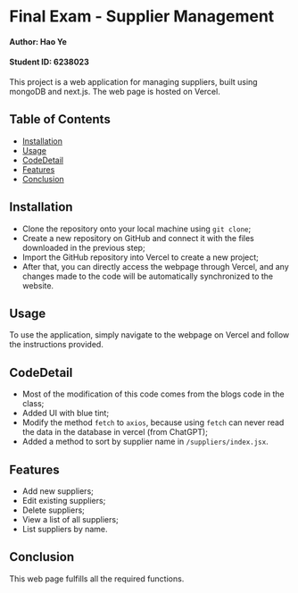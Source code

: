 # Final Exam - Supplier Management

#### Author: Hao Ye
#### Student ID: 6238023

This project is a web application for managing suppliers, built using mongoDB and next.js. The web page is hosted on Vercel.

## Table of Contents

- [Installation](#installation)
- [Usage](#usage)
- [CodeDetail](#codeDetail)
- [Features](#features)
- [Conclusion](#conclusion)


## Installation

- Clone the repository onto your local machine using `git clone`;
- Create a new repository on GitHub and connect it with the files downloaded in the previous step;
- Import the GitHub repository into Vercel to create a new project;
- After that, you can directly access the webpage through Vercel, and any changes made to the code will be automatically synchronized to the website.

## Usage

To use the application, simply navigate to the webpage on Vercel and follow the instructions provided.

## CodeDetail

- Most of the modification of this code comes from the blogs code in the class;
- Added UI with blue tint;
- Modify the method `fetch` to `axios`, because using `fetch` can never read the data in the database in vercel (from ChatGPT);
- Added a method to sort by supplier name in `/suppliers/index.jsx`.

## Features

- Add new suppliers;
- Edit existing suppliers;
- Delete suppliers;
- View a list of all suppliers;
- List suppliers by name.

## Conclusion

This web page fulfills all the required functions.
